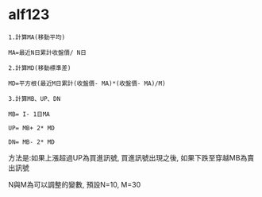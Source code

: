 alf123
======
    1.計算MA(移動平均)

    MA=最近N日累計收盤價/ N日

    2.計算MD(移動標準差)

    MD=平方根(最近M日累計(收盤價- MA)*(收盤價- MA)/M)

    3.計算MB、UP、DN

    MB= I- 1日MA

    UP= MB+ 2* MD 

    DN= MB- 2* MD

方法是:如果上漲超過UP為買進訊號, 買進訊號出現之後, 如果下跌至穿越MB為賣出訊號

N與M為可以調整的變數, 預設N=10, M=30
